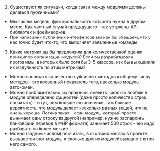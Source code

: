 1. Существуют ли ситуации, когда связи между модулями должны делаться публичными?
   
- Мы пишем модель, функциональность которого нужна в другом месте. Как частный случай предыдущего - так устроены API библиотек и фреймворков.
- При написании публичных интерфейсов мы как бы обещаем, что у нас точно будет что-то, что выполняет заявленные команды

3. Какие метрики вы бы предложили для количественной оценки принципов организации модулей? Если вы разрабатывали программы, в которых было хотя бы 3–5 классов, как бы вы оценили их модульность по этим метрикам?
   
- Можно посчитать количество публичных методов к общему числу методов - это косвенный показатель того, насколько модуль автономен.
- Можно приблизительно, из практики, оценить, сколько вообще в модуле опеределено сущностей (даже просто количество строк посчитать) - и тут, чем больше это значение, там больше вероятность, что модуль делает несколько разных вещей, что не очень хорошо. Логика такая - если модуль, который просто вынимает одну строку из другой (например, нужно распарсить банковский перевод в MHP формате) занимает 500 строк - его надо разбивать на более мелкие.
- Можно (задним числом) посчитать, в скольких местах в проекте вызывается этот модуль, и сколько других модулей вызвано внутри него самого.
